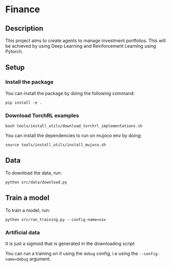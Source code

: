 # Finance

## Description

This project aims to create agents to manage investment portfolios.
This will be achieved by using Deep Learning and Reinforcement Learning using Pytorch.

## Setup

### Install the package

You can install the package by doing the following command:

```shell
pip install -e .
```

### Download TorchRL examples

```shell
bash tools/install_utils/download_torchrl_implementations.sh
```

You can install the dependencies to run on mujoco env by doing:

```shell
source tools/install_utils/install_mujoco.sh
```

## Data

To download the data, run:

```shell
python src/data/download.py
```

## Train a model

To train a model, run:

```shell
python src/run_training.py --config-name=xxx
```

### Artificial data

It is just a sigmoid that is generated in the downloading script

You can run a training on it using the `debug` config, i.e using the `--config-name=debug`
argument.
